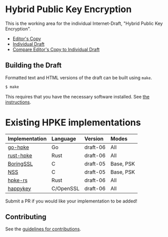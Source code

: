 # Hybrid Public Key Encryption

This is the working area for the individual Internet-Draft, "Hybrid Public Key Encryption".

* [Editor's Copy](https://cfrg.github.io/draft-irtf-cfrg-hpke/#go.draft-irtf-cfrg-hpke.html)
* [Individual Draft](https://tools.ietf.org/html/draft-irtf-cfrg-hpke)
* [Compare Editor's Copy to Individual Draft](https://cfrg.github.io/draft-irtf-cfrg-hpke/#go.draft-irtf-cfrg-hpke.diff)

## Building the Draft

Formatted text and HTML versions of the draft can be built using `make`.

```sh
$ make
```

This requires that you have the necessary software installed.  See
[the instructions](https://github.com/martinthomson/i-d-template/blob/master/doc/SETUP.md).

# Existing HPKE implementations

| Implementation                                     | Language | Version  | Modes  |
| -------------------------------------------------- |:---------|:---------|:-------|
| [go-hpke](https://github.com/cisco/go-hpke)        | Go       | draft-06 | All    |
| [rust-hpke](https://github.com/rozbb/rust-hpke)    | Rust     | draft-06 | All    |
| [BoringSSL](https://boringssl.googlesource.com/boringssl/+/HEAD/crypto/hpke/) | C | draft-05 | Base, PSK |
| [NSS](https://hg.mozilla.org/projects/nss/file/tip/lib/pk11wrap) | C | draft-05 | Base, PSK |
| [hpke-rs](https://github.com/franziskuskiefer/hpke-rs)    | Rust     | draft-06 | All    |
| [happykey](https://github.com/sftcd/happykey) | C/OpenSSL | draft-06 | All |

Submit a PR if you would like your implementation to be added!

## Contributing

See the
[guidelines for contributions](https://github.com/cfrg/draft-irtf-cfrg-hpke/blob/master/CONTRIBUTING.md).
